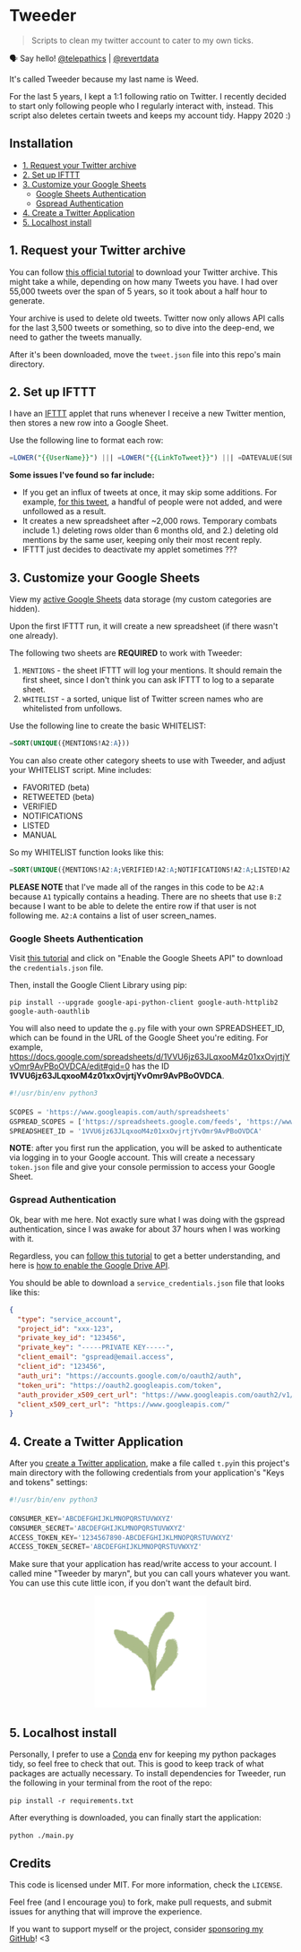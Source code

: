 # Tweeder <!-- omit in toc -->

> Scripts to clean my twitter account to cater to my own ticks.

🗣 Say hello! [@telepathics](https://twitter.com/telepathics) | [@revertdata](https://twitter.com/revertdata)

It's called Tweeder because my last name is Weed.

For the last 5 years, I kept a 1:1 following ratio on Twitter.  I recently decided to start only following people who I regularly interact with, instead.  This script also deletes certain tweets and keeps my account tidy.  Happy 2020 :)

## Installation <!-- omit in toc -->

- [1. Request your Twitter archive](#1-request-your-twitter-archive)
- [2. Set up IFTTT](#2-set-up-ifttt)
- [3. Customize your Google Sheets](#3-customize-your-google-sheets)
  - [Google Sheets Authentication](#google-sheets-authentication)
  - [Gspread Authentication](#gspread-authentication)
- [4. Create a Twitter Application](#4-create-a-twitter-application)
- [5. Localhost install](#5-localhost-install)

## 1. Request your Twitter archive

You can follow [this official tutorial](https://help.twitter.com/en/managing-your-account/how-to-download-your-twitter-archive) to download your Twitter archive.  This might take a while, depending on how many Tweets you have.  I had over 55,000 tweets over the span of 5 years, so it took about a half hour to generate.

Your archive is used to delete old tweets.  Twitter now only allows API calls for the last 3,500 tweets or something, so to dive into the deep-end, we need to gather the tweets manually.

After it's been downloaded, move the `tweet.json` file into this repo's main directory.

## 2. Set up IFTTT

I have an [IFTTT](https://ifttt.com/create) applet that runs whenever I receive a new Twitter mention, then stores a new row into a Google Sheet.

Use the following line to format each row:

```sql
=LOWER("{{UserName}}") ||| =LOWER("{{LinkToTweet}}") ||| =DATEVALUE(SUBSTITUTE("{{CreatedAt}}"," at "," "))
```

**Some issues I've found so far include:**

* If you get an influx of tweets at once, it may skip some additions.  For example, [for this tweet](https://twitter.com/telepathics/status/1208839624422051846), a handful of people were not added, and were unfollowed as a result.
* It creates a new spreadsheet after ~2,000 rows. Temporary combats include 1.) deleting rows older than 6 months old, and 2.) deleting old mentions by the same user, keeping only their most recent reply.
* IFTTT just decides to deactivate my applet sometimes ???


## 3. Customize your Google Sheets

View my [active Google Sheets](https://docs.google.com/spreadsheets/d/1VVU6jz63JLqxooM4z01xxOvjrtjYvOmr9AvPBoOVDCA/edit#gid=0) data storage (my custom categories are hidden).

Upon the first IFTTT run, it will create a new spreadsheet (if there wasn't one already).

The following two sheets are **REQUIRED** to work with Tweeder:

1. `MENTIONS` - the sheet IFTTT will log your mentions.  It should remain the first sheet, since I don't think you can ask IFTTT to log to a separate sheet.
2. `WHITELIST` - a sorted, unique list of Twitter screen names who are whitelisted from unfollows.

Use the following line to create the basic WHITELIST:

```sql
=SORT(UNIQUE({MENTIONS!A2:A}))
```

You can also create other category sheets to use with Tweeder, and adjust your WHITELIST script.  Mine includes:

* FAVORITED (beta)
* RETWEETED (beta)
* VERIFIED
* NOTIFICATIONS
* LISTED
* MANUAL

So my WHITELIST function looks like this:

```sql
=SORT(UNIQUE({MENTIONS!A2:A;VERIFIED!A2:A;NOTIFICATIONS!A2:A;LISTED!A2:A;MANUAL!A2:A}))
```

**PLEASE NOTE** that I've made all of the ranges in this code to be `A2:A` because `A1` typically contains a heading.  There are no sheets that use `B:Z` because I want to be able to delete the entire row if that user is not following me.  `A2:A` contains a list of user screen_names.

### Google Sheets Authentication

Visit [this tutorial](https://developers.google.com/sheets/api/quickstart/python) and click on "Enable the Google Sheets API" to download the `credentials.json` file.

Then, install the Google Client Library using pip:

```console
pip install --upgrade google-api-python-client google-auth-httplib2 google-auth-oauthlib
```

You will also need to update the `g.py` file with your own SPREADSHEET_ID, which can be found in the URL of the Google Sheet you're editing.  For example, https://docs.google.com/spreadsheets/d/1VVU6jz63JLqxooM4z01xxOvjrtjYvOmr9AvPBoOVDCA/edit#gid=0 has the ID **1VVU6jz63JLqxooM4z01xxOvjrtjYvOmr9AvPBoOVDCA**.

```python
#!/usr/bin/env python3

SCOPES = 'https://www.googleapis.com/auth/spreadsheets'
GSPREAD_SCOPES = ['https://spreadsheets.google.com/feeds', 'https://www.googleapis.com/auth/drive']
SPREADSHEET_ID = '1VVU6jz63JLqxooM4z01xxOvjrtjYvOmr9AvPBoOVDCA'
```

**NOTE**: after you first run the application, you will be asked to authenticate via logging in to your Google account.  This will create a necessary `token.json` file and give your console permission to access your Google Sheet.

### Gspread Authentication

Ok, bear with me here.  Not exactly sure what I was doing with the gspread authentication, since I was awake for about 37 hours when I was working with it.

Regardless, you can [follow this tutorial](https://gspread.readthedocs.io/en/latest/oauth2.html) to get a better understanding, and here is [how to enable the Google Drive API](https://developers.google.com/drive/api/v3/enable-drive-api).

You should be able to download a `service_credentials.json` file that looks like this:

```json
{
  "type": "service_account",
  "project_id": "xxx-123",
  "private_key_id": "123456",
  "private_key": "-----PRIVATE KEY-----",
  "client_email": "gspread@email.access",
  "client_id": "123456",
  "auth_uri": "https://accounts.google.com/o/oauth2/auth",
  "token_uri": "https://oauth2.googleapis.com/token",
  "auth_provider_x509_cert_url": "https://www.googleapis.com/oauth2/v1/certs",
  "client_x509_cert_url": "https://www.googleapis.com/"
}
```

## 4. Create a Twitter Application

After you [create a Twitter application](https://developer.twitter.com/en/apps), make a file called `t.py`in this project's main directory with the following credentials from your application's "Keys and tokens" settings:

```python
#!/usr/bin/env python3

CONSUMER_KEY='ABCDEFGHIJKLMNOPQRSTUVWXYZ'
CONSUMER_SECRET='ABCDEFGHIJKLMNOPQRSTUVWXYZ'
ACCESS_TOKEN_KEY='1234567890-ABCDEFGHIJKLMNOPQRSTUVWXYZ'
ACCESS_TOKEN_SECRET='ABCDEFGHIJKLMNOPQRSTUVWXYZ'
```

Make sure that your application has read/write access to your account.  I called mine "Tweeder by maryn", but you can call yours whatever you want.  You can use this cute little icon, if you don't want the default bird.

<p align="center">
  <img height="200" src="https://raw.githubusercontent.com/revertdata/tweeder/master/tweeder.PNG?token=ACZLNMUPMGJLG5UNCWANZS26CJINE">
</p>

## 5. Localhost install

Personally, I prefer to use a [Conda](https://formulae.brew.sh/cask/anaconda) env for keeping my python packages tidy, so feel free to check that out.  This is good to keep track of what packages are actually necessary.  To install dependencies for Tweeder, run the following in your terminal from the root of the repo:

`pip install -r requirements.txt`

After everything is downloaded, you can finally start the application:

`python ./main.py`

## Credits <!-- omit in toc -->

This code is licensed under MIT. For more information, check the `LICENSE`.

Feel free (and I encourage you) to fork, make pull requests, and submit issues for anything that will improve the experience.

If you want to support myself or the project, consider [sponsoring my GitHub](https://github.com/sponsors/revertdata)! <3
